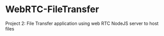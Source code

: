 # WebRTC-FileTransfer
Project 2: File Transfer application using web RTC
NodeJS server to host files
